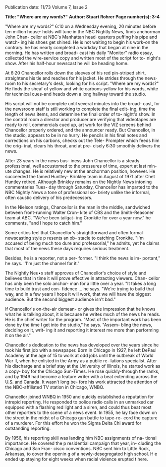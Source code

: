 Publication date: 11/73
Volume 7, Issue 2

**Title: "Where are my words?"**
**Author: Stuart Rohrer**
**Page number(s): 3-4**

"Where are my words?" 
6:10 on a Wednesday evening, 20 
minutes before ten million house· 
holds will tune in the NBC Nightly 
News, finds anchorman John Chan-
cellor at NBC's Manhattan head· 
quarters puffing his pipe and watch-
ing his shoes get shined. He is not 
waiting to begin his work-on the 
contrary. he has nearly completed a 
workday that began at nine in the 
morning. He has written and broad-
cast his daily "Monitor" radio essay, 
collected the wire-service copy and 
written most of the script for to-
night's show. After his half-hour 
newscast he will be heading home. 

At 6:20 Chancellor rolls down the 
sleeves of his red pin-striped shirt, 
straightens his tie and reaches for his 
jacket. He strides through the news· 
room to his secretary's desk, looking 
for his script. "Where are my 
words?" He finds the sheaf of yellow 
and white carbons-yellow for his 
words, white for technical cues-and 
heads down a long hallway toward 
the studio. 

His script will not be complete 
until several minutes into the broad-
cast, for the newsroom staff is still 
working to complete the final edit-
ing, time the length of news items, 
and determine the final order of to-
night's show. In the control room 
a director and producer are verifying 
that videotapes are ready to roll, 
commercials cued up, art work for 
the VIZ screens behind Chancellor 
properly ordered, and the announcer 
ready. But Chancellor, in the studio, 
appears to be in no hurry. He pencils 
in his final notes and corrections on 
his carbons, checks out the Tele-
Prompter which feeds him the orig-
inal, clears his throat, and at pre-
cisely 6:30 smoothly delivers the 
news. 

After 23 years in the news bus-
iness John Chancellor is a steady 
professional, well accustomed to the 
pressures of time, expert at last min-
ute changes. He is relatively new at 
the anchorman position, however. 
He succeeded the famed Huntley-
Brinkley team in August of 1971 
after Chet Huntley retired. Although 
Brinkley remains on the Nightly 
News intoning commentaries Tues-
day through Saturday, Chancellor 
has imparted to the NBC Nightly 
News a tone of professional so-
briety unlike the informal, often 
caustic delivery of his predecessors. 

In the Nielson ratings, Chancellor 
is the man in the middle, sandwiched 
between front-running Walter Cron-
kite of CBS and the Smith-Reasoner 
team at ABC. "We've been tailgat-
ing Cronkite for over a year now," he 
comments, "and I hope to catch him." 

Some critics feel that Chancellor's 
straightforward and often formal 
newscasting style p resents an ob-
stacle to catching Cronkite. "I'm 
accused of being much too dure and 
professorial," he admits, yet he 
claims that most of the news these 
days requires serious treatment. 

Besides, he is a reporter, not a per-
former. "I think the news is im-
portant," he says. ''I'm just the 
channel for it." 

The Nightly Neu•s staff approves 
of Chancellor's choice of style and 
believes that in time it will prove 
effective in attracting viewers. Chan-
cellor has only been the solo anchor-
man for a little over a year. "It takes 
a long time to build trust and con-
fidence ... he says. "We're trying to 
build that way, and in a few years I 
hope it will work, that we will have 
the biggest audience. But the second 
biggest audience isn't bad." 

If Chancellor's on-the-air demean-
or gives the impression that he 
knows what he is talking about, it is 
because he writes much of the news 
he reads. He is the chief writer for 
the program. "Most of the important 
work has been done by the time I get 
into the studio," he says. "Assem-
bling the news, deciding on it, writ-
ing it and reporting it interest me 
more than performing it on the air." 

Chancellor's dedication to the 
news has developed over the years 
since he took his first job with a 
newspaper. Born in Chicago in 1927, 
he left DePaul Academy at the age of 
15 to work at odd jobs until the 
outbreak of World War II, when he 
enlisted in the Army as a public re-
lations specialist. After his discharge 
and a brief stay at the University of 
Illinois, he started work as a copy-
boy for the Chicago Sun-Times. He 
rose quickly-through the ranks, and 
by 1949 had become a feature writer 
with a beat extending across the 
U.S. and Canada. It wasn't long be-
fore his work attracted the attention 
of the NBC-affiliated TV station in 
Chicago, WNBQ. 

Chancellor joined WNBQ in 1950 
and quickly established a reputation 
for intrepid reporting. He responded 
to police radio calls in an unmarked 
car equipped with a flashing red 
light and a siren, and could thus 
beat most other reporters to the 
scene of a news event. In 1955, he lay 
face down on the street in the midst 
of a Chicago gun battle to tape-re-
cord the capture of a murderer. For 
this effort he won the Sigma Delta 
Chi award for outstanding reporting. 

By 1956, his reporting skill was 
landing him NBC assignments of na-
tional importance. He covered the 
p residential campaign that year, in-
cluding the Chicago and San Fran-
cisco conventions. NBC sent him to 
Little Rock, Arkansas, to cover the 
openin g of a newly-desegregated 
high school. H e ended up staying for 
eight weeks when racial violence 
erupted t here.